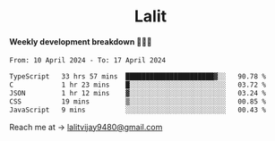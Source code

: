 <h1 align="center">Lalit</h1>

#### Weekly development breakdown 👨🏻‍💻
<!--START_SECTION:waka-->

```txt
From: 10 April 2024 - To: 17 April 2024

TypeScript   33 hrs 57 mins  ██████████████████████▓░░   90.78 %
C            1 hr 23 mins    █░░░░░░░░░░░░░░░░░░░░░░░░   03.72 %
JSON         1 hr 12 mins    ▓░░░░░░░░░░░░░░░░░░░░░░░░   03.24 %
CSS          19 mins         ▒░░░░░░░░░░░░░░░░░░░░░░░░   00.85 %
JavaScript   9 mins          ░░░░░░░░░░░░░░░░░░░░░░░░░   00.43 %
```

<!--END_SECTION:waka-->

Reach me at → lalitvijay9480@gmail.com
